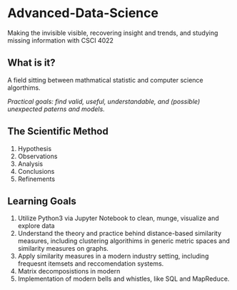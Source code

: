 # Advanced-Data-Science
Making the invisible visible, recovering insight and trends, and studying missing information with CSCI 4022

## What is it?

A field sitting between mathmatical statistic and computer science algorthims.

*Practical goals: find valid, useful, understandable, and (possible) unexpected paterns and models.*

## The Scientific Method

1) Hypothesis
2) Observations
3) Analysis
4) Conclusions
5) Refinements

## Learning Goals

1) Utilize Python3 via Jupyter Notebook to clean, munge, visualize and explore data
2) Understand the theory and practice behind distance-based similarity measures, including clustering algorithims in generic metric spaces and similarity measures on graphs.
3) Apply similarity measures in a modern industry setting, including frequesnt itemsets and reccomendation systems.
4) Matrix decomposistions in modern 
5) Implementation of modern bells and whistles, like SQL and MapReduce.



